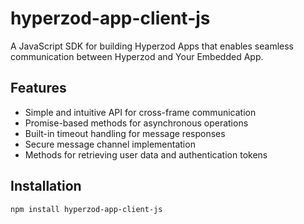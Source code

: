 # hyperzod-app-client-js

A JavaScript SDK for building Hyperzod Apps that enables seamless communication between Hyperzod and Your Embedded App.

## Features

- Simple and intuitive API for cross-frame communication
- Promise-based methods for asynchronous operations
- Built-in timeout handling for message responses
- Secure message channel implementation
- Methods for retrieving user data and authentication tokens

## Installation

```bash
npm install hyperzod-app-client-js
```
